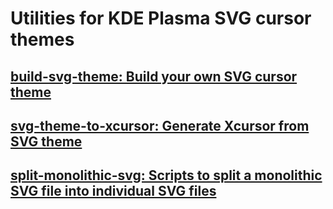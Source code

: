 # Utilities for KDE Plasma SVG cursor themes

## [build-svg-theme: Build your own SVG cursor theme](build-svg-theme/README.md)

## [svg-theme-to-xcursor: Generate Xcursor from SVG theme](svg-theme-to-xcursor/README.md)

## [split-monolithic-svg: Scripts to split a monolithic SVG file into individual SVG files](split-monolithic-svg/README.md)